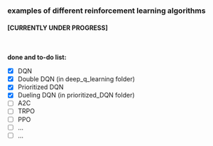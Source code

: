 ### examples of different reinforcement learning algorithms

#### [CURRENTLY UNDER PROGRESS]

&nbsp;  

**done and to-do list:**
- [x] DQN
- [x] Double DQN (in deep_q_learning folder)
- [x] Prioritized DQN
- [x] Dueling DQN (in prioritized_DQN folder)
- [ ] A2C
- [ ] TRPO
- [ ] PPO
- [ ] ...
- [ ] ...